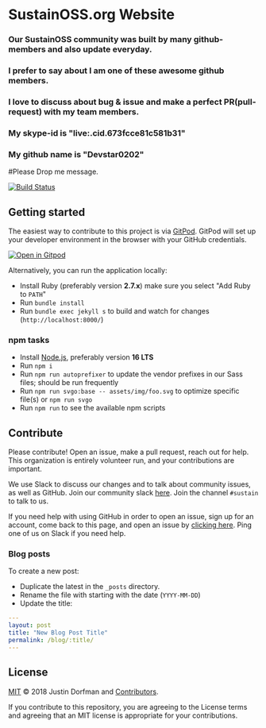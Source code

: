 # SustainOSS.org Website


### Our SustainOSS community was built by many github-members and also update everyday.
### I prefer to say about I am one of these awesome github members.
### I love to discuss about bug & issue and make a perfect PR(pull-request) with my team members.
### My skype-id is "live:.cid.673fcce81c581b31"
### My github name is "Devstar0202"

#Please Drop me message.


[![Build Status](https://github.com/sustainers/website/workflows/Tests/badge.svg)](https://github.com/sustainers/website/actions?workflow=Tests)

## Getting started

The easiest way to contribute to this project is via [GitPod](https://gitpod.io). GitPod will set up your developer environment in the browser with your GitHub credentials.

[![Open in Gitpod](https://gitpod.io/button/open-in-gitpod.svg)](https://gitpod.io/#https://github.com/sustainers/website)

Alternatively, you can run the application locally:

* Install Ruby (preferably version **2.7.x**) make sure you select "Add Ruby to `PATH`"
* Run `bundle install`
* Run `bundle exec jekyll s` to build and watch for changes (`http://localhost:8000/`)

### npm tasks

* Install [Node.js](https://nodejs.org/en/), preferably version **16 LTS**
* Run `npm i`
* Run `npm run autoprefixer` to update the vendor prefixes in our Sass files; should be run frequently
* Run `npm run svgo:base -- assets/img/foo.svg` to optimize specific file(s) or `npm run svgo`
* Run `npm run` to see the available npm scripts

## Contribute

Please contribute! Open an issue, make a pull request, reach out for help. This organization is entirely volunteer run, and your contributions are important.

We use Slack to discuss our changes and to talk about community issues, as well as GitHub. Join our community slack [here](https://changelog.com/community). Join the channel `#sustain` to talk to us.

If you need help with using GitHub in order to open an issue, sign up for an account, come back to this page, and open an issue by [clicking here](https://github.com/sustainers/website/issues/new). Ping one of us on Slack if you need help.




### Blog posts

To create a new post:

* Duplicate the latest in the `_posts` directory.
* Rename the file with starting with the date (`YYYY-MM-DD`)
* Update the title:

```yaml
---
layout: post
title: "New Blog Post Title"
permalink: /blog/:title/
---
```

## License

[MIT](LICENSE) © 2018 Justin Dorfman and [Contributors](https://github.com/sustainers/website/graphs/contributors).

If you contribute to this repository, you are agreeing to the License terms and agreeing that an MIT license is appropriate for your contributions.
